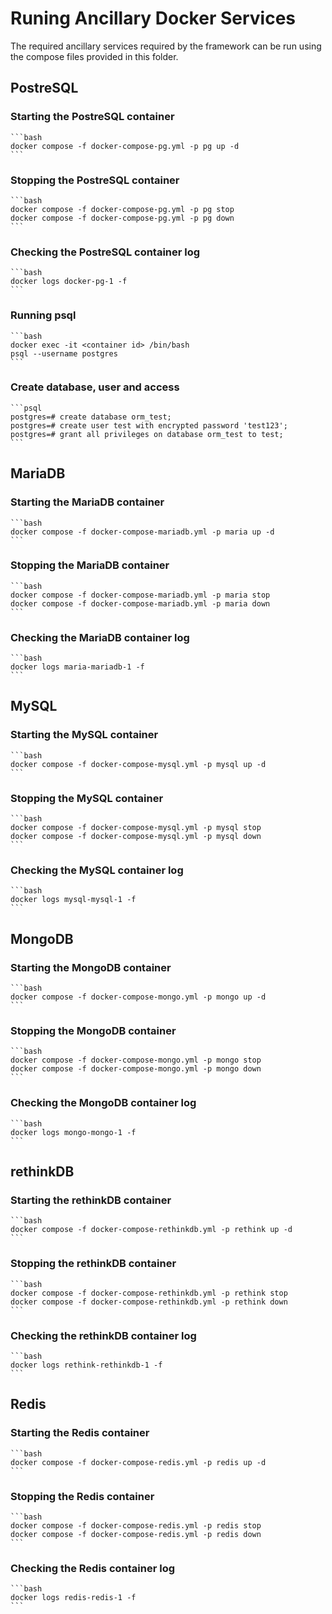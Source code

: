 # Runing Ancillary Docker Services

The required ancillary services required by the framework can be run using the compose files provided in this folder.

## PostreSQL

### Starting the PostreSQL container

    ```bash
    docker compose -f docker-compose-pg.yml -p pg up -d
    ```

### Stopping the PostreSQL container

    ```bash
    docker compose -f docker-compose-pg.yml -p pg stop
    docker compose -f docker-compose-pg.yml -p pg down
    ```

### Checking the PostreSQL container log

    ```bash
    docker logs docker-pg-1 -f
    ```

### Running psql

    ```bash
    docker exec -it <container id> /bin/bash
    psql --username postgres
    ```

### Create database, user and access

    ```psql
    postgres=# create database orm_test;
    postgres=# create user test with encrypted password 'test123';
    postgres=# grant all privileges on database orm_test to test;
    ```

## MariaDB

### Starting the MariaDB container

    ```bash
    docker compose -f docker-compose-mariadb.yml -p maria up -d
    ```

### Stopping the MariaDB container

    ```bash
    docker compose -f docker-compose-mariadb.yml -p maria stop
    docker compose -f docker-compose-mariadb.yml -p maria down
    ```

### Checking the MariaDB container log

    ```bash
    docker logs maria-mariadb-1 -f
    ```

## MySQL

### Starting the MySQL container

    ```bash
    docker compose -f docker-compose-mysql.yml -p mysql up -d
    ```

### Stopping the MySQL container

    ```bash
    docker compose -f docker-compose-mysql.yml -p mysql stop
    docker compose -f docker-compose-mysql.yml -p mysql down
    ```

### Checking the MySQL container log

    ```bash
    docker logs mysql-mysql-1 -f
    ```

## MongoDB

### Starting the MongoDB container

    ```bash
    docker compose -f docker-compose-mongo.yml -p mongo up -d
    ```

### Stopping the MongoDB container

    ```bash
    docker compose -f docker-compose-mongo.yml -p mongo stop
    docker compose -f docker-compose-mongo.yml -p mongo down
    ```

### Checking the MongoDB container log

    ```bash
    docker logs mongo-mongo-1 -f
    ```

## rethinkDB

### Starting the rethinkDB container

    ```bash
    docker compose -f docker-compose-rethinkdb.yml -p rethink up -d
    ```

### Stopping the rethinkDB container

    ```bash
    docker compose -f docker-compose-rethinkdb.yml -p rethink stop
    docker compose -f docker-compose-rethinkdb.yml -p rethink down
    ```

### Checking the rethinkDB container log

    ```bash
    docker logs rethink-rethinkdb-1 -f
    ```

## Redis

### Starting the Redis container

    ```bash
    docker compose -f docker-compose-redis.yml -p redis up -d
    ```

### Stopping the Redis container

    ```bash
    docker compose -f docker-compose-redis.yml -p redis stop
    docker compose -f docker-compose-redis.yml -p redis down
    ```

### Checking the Redis container log

    ```bash
    docker logs redis-redis-1 -f
    ```
